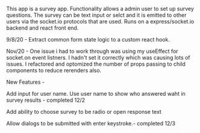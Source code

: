 This app is a survey app. Functionality allows a admin user to set up survey questions. The survey can be text input or selct and it is emitted to other users via the socket.io protocols that are used. Runs on a express/socket.io backend and react front end.

9/8/20 - Extract common form state logic to a custom react hook.

Nov/20 - One issue i had to work through was using my useEffect for socket.on event listners. I hadn't set it correctly which was causing lots of issues. I refactored and optomized the number of props passing to child components to reduce rerenders also.

New Features -

Add input for user name. Use user name to show who answered waht in survey results - completed 12/2

Add ability to choose survey to be radio or open response text

Allow dialogs to be submitted with enter keystroke.- completed 12/3
